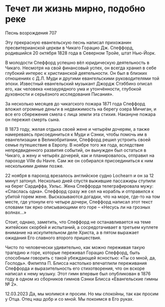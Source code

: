 # Течет ли жизнь мирно, подобно реке

Песнь возрождения 707

Эту прекрасную евангельскую песнь написал прихожанин пресвитерианской церкви в Чикаго Горацио Дж. Спеффорд, родившийся 20 октября 1828 года в Северном Тройе, штат Нью-Йорк.

В молодости Спеффорд успешно вёл юридическую деятельность в Чикаго. Несмотря на свой финансовый успех, он всегда хранил в себе глубокий интерес к христианской деятельности. Он был в близких отношениях с Д.Л. Муди и другими евангельскими руководителями той эпохи. Известный евангельский музыкант Джордж Стэббинз описал его, как человека «незаурядного ума и утончённости, глубокой духовности и серьёзного исследования Писания».

За несколько месяцев до чикагского пожара 1871 года Спеффорд вложил огромные деньги в недвижимость на берегу озера Мичиган, и все его сбережения смела с лица земли эта стихия. Накануне пожара он пережил смерть сына.

В 1873 году, желая отдыха своей жене и четырём дочерям, а также намереваясь присоединиться к Муди и Сэнки, чтобы помочь им в евангелизации в Великобритании, Спеффорд решил устроить своей семье путешествие в Европу. В ноябре того же года, вследствие непредвиденного развития событий, он вынужден был остаться в Чикаго, а жену и четырёх дочерей, как и планировалось, отправил на пароходе Ville du Havre. Сам же он собирался присоединиться к ним несколькими днями позже.

22 ноября в пароход врезалось английское судно Lochearn и он за 12 минут затонул. Несколько дней спустя выжившие пассажиры ступили на берег Сардиффа, Уэльс. Жена Спеффорда телеграфировала мужу: «Спаслась одна». Спеффорд сразу же сел на корабль и отправился к убитой горем жене. Высказываются догадки, что на море, где-то на том месте, где утонули его четыре дочери, Спеффорд написал этот текст словами так ярко описывающими его горе – «Несусь ли на грозных волнах…»

Стоит, однако, заметить, что Спеффорд не останавливается на теме житейских скорбей и испытаний, а сосредотачивает в третьем куплете внимание на искупительном деле Христа, а в пятом выражает ожидания Его славного второго пришествия.

Чисто по человечески удивительно, как можно переживая такую трагедию и горе, которые переживал Горацио Спеффорд, быть способным говорить с такой убеждающей ясностью: «Ты со мной, да, Господь». Филиппа П. Блисса настолько впечатлили переживания Спеффорда и выразительность его стихотворения, что он вскоре написал к нему музыку. Этот гимн впервые был опубликован в 1876 году в одном из сборников гимнов Сэнки Блисса «Евангельские гимны № 2».

12.03.2023
Да, мы молимся и просим. Но мы спокойны, так как просим у Отца. Отец наш добр и со мной. Мы покоимся в Его руках.
